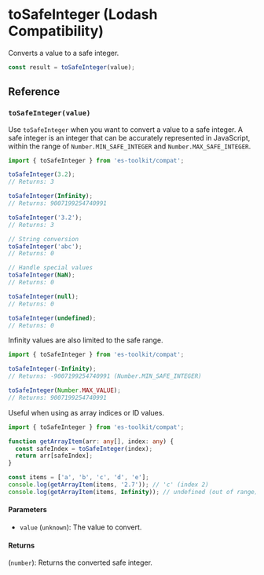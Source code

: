 # toSafeInteger (Lodash Compatibility)

Converts a value to a safe integer.

```typescript
const result = toSafeInteger(value);
```

## Reference

### `toSafeInteger(value)`

Use `toSafeInteger` when you want to convert a value to a safe integer. A safe integer is an integer that can be accurately represented in JavaScript, within the range of `Number.MIN_SAFE_INTEGER` and `Number.MAX_SAFE_INTEGER`.

```typescript
import { toSafeInteger } from 'es-toolkit/compat';

toSafeInteger(3.2);
// Returns: 3

toSafeInteger(Infinity);
// Returns: 9007199254740991

toSafeInteger('3.2');
// Returns: 3

// String conversion
toSafeInteger('abc');
// Returns: 0

// Handle special values
toSafeInteger(NaN);
// Returns: 0

toSafeInteger(null);
// Returns: 0

toSafeInteger(undefined);
// Returns: 0
```

Infinity values are also limited to the safe range.

```typescript
import { toSafeInteger } from 'es-toolkit/compat';

toSafeInteger(-Infinity);
// Returns: -9007199254740991 (Number.MIN_SAFE_INTEGER)

toSafeInteger(Number.MAX_VALUE);
// Returns: 9007199254740991
```

Useful when using as array indices or ID values.

```typescript
import { toSafeInteger } from 'es-toolkit/compat';

function getArrayItem(arr: any[], index: any) {
  const safeIndex = toSafeInteger(index);
  return arr[safeIndex];
}

const items = ['a', 'b', 'c', 'd', 'e'];
console.log(getArrayItem(items, '2.7')); // 'c' (index 2)
console.log(getArrayItem(items, Infinity)); // undefined (out of range)
```

#### Parameters

- `value` (`unknown`): The value to convert.

#### Returns

(`number`): Returns the converted safe integer.
